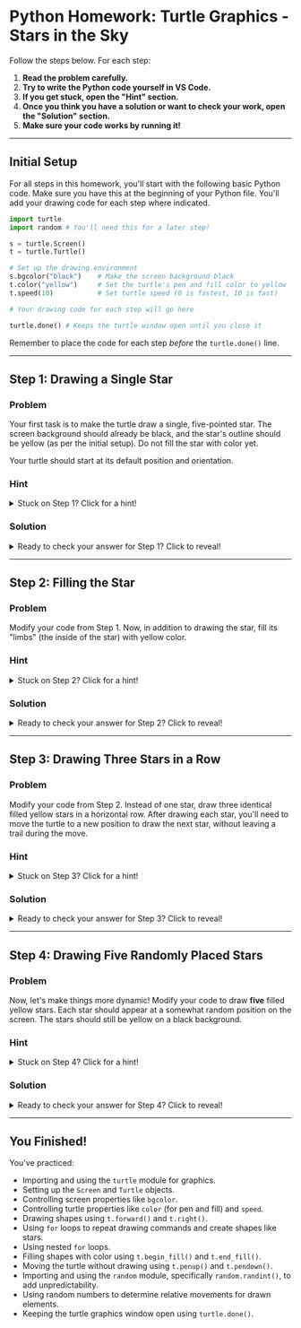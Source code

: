 # Python Homework: Turtle Graphics - Stars in the Sky

Follow the steps below. For each step:
1.  **Read the problem carefully.**
2.  **Try to write the Python code yourself in VS Code.**
3.  **If you get stuck, open the "Hint" section.**
4.  **Once you think you have a solution or want to check your work, open the "Solution" section.**
5.  **Make sure your code works by running it!**

---

## Initial Setup

For all steps in this homework, you'll start with the following basic Python code. Make sure you have this at the beginning of your Python file. You'll add your drawing code for each step where indicated.

```python
import turtle
import random # You'll need this for a later step!

s = turtle.Screen()
t = turtle.Turtle()

# Set up the drawing environment
s.bgcolor("black")    # Make the screen background black
t.color("yellow")     # Set the turtle's pen and fill color to yellow
t.speed(10)           # Set turtle speed (0 is fastest, 10 is fast)

# Your drawing code for each step will go here

turtle.done() # Keeps the turtle window open until you close it
```
Remember to place the code for each step *before* the `turtle.done()` line.

---

## Step 1: Drawing a Single Star

### Problem

Your first task is to make the turtle draw a single, five-pointed star. The screen background should already be black, and the star's outline should be yellow (as per the initial setup). Do not fill the star with color yet.

Your turtle should start at its default position and orientation.

### Hint

<details>
  <summary>Stuck on Step 1? Click for a hint!</summary>

  *   To draw a star, you'll need a `for` loop that repeats 5 times (for the 5 points of the star).
  *   Inside the loop, the turtle needs to move forward to draw a line, and then turn.
  *   The command `t.forward(amount)` will draw a side of the star. You can choose a `star_size` for this (e.g., `50`).
  *   The command `t.right(angle)` will turn the turtle. The angle for a 5-pointed star is 144 degrees.
  *   Ensure `s.bgcolor("black")` and `t.color("yellow")` are set from the initial setup.

</details>

### Solution

<details>
  <summary>Ready to check your answer for Step 1? Click to reveal!</summary>

```python
import turtle
import random

s = turtle.Screen()
t = turtle.Turtle()

s.bgcolor("black") # Matches turtle.bgcolor("black") from snippet
t.color("yellow")
t.speed(10)

star_size = 50

for i in range(5):
    t.forward(star_size)
    t.right(144)

turtle.done()
```

**Explanation:**
*   `import turtle` and `import random` load the necessary libraries.
*   `s = turtle.Screen()` and `t = turtle.Turtle()` set up our drawing window and turtle.
*   `s.bgcolor("black")` sets the background color.
*   `t.color("yellow")` sets the turtle's drawing color.
*   `t.speed(10)` sets the drawing speed.
*   `star_size = 50` defines how long each segment of the star will be.
*   The `for i in range(5):` loop runs five times.
*   `t.forward(star_size)` moves the turtle forward, drawing one of the star's lines.
*   `t.right(144)` turns the turtle 144 degrees to the right. Repeating this sequence five times creates a five-pointed star.
*   `turtle.done()` keeps the window open.

</details>

---

## Step 2: Filling the Star

### Problem

Modify your code from Step 1. Now, in addition to drawing the star, fill its "limbs" (the inside of the star) with yellow color.

### Hint

<details>
  <summary>Stuck on Step 2? Click for a hint!</summary>

  *   The `turtle` library provides commands to control filling shapes.
  *   You need to tell the turtle when to `t.begin_fill()` before you start drawing the shape you want to fill.
  *   After you have finished drawing all the lines of the star (i.e., after your loop completes), you tell the turtle to `t.end_fill()`.
  *   The `t.color("yellow")` command from the initial setup should already handle setting the fill color to yellow.

</details>

### Solution

<details>
  <summary>Ready to check your answer for Step 2? Click to reveal!</summary>

```python
import turtle
import random

s = turtle.Screen()
t = turtle.Turtle()

s.bgcolor("black")
t.color("yellow") # Sets both pen and fill color to yellow
t.speed(10)

star_size = 50

t.begin_fill() # Start filling before drawing the star
for i in range(5):
    t.forward(star_size)
    t.right(144)
t.end_fill()   # End filling after the star is drawn

turtle.done()
```

**Explanation:**
*   The code is very similar to Step 1.
*   `t.begin_fill()`: This command is placed *before* the loop that draws the star. It tells the turtle to start recording the path for a filled shape.
*   The `for` loop draws the star as before.
*   `t.end_fill()`: This command is placed *after* the loop. It tells the turtle to complete the fill operation, coloring the area enclosed by the path drawn since `t.begin_fill()`. Since `t.color("yellow")` was used, the fill color is yellow.

</details>

---

## Step 3: Drawing Three Stars in a Row

### Problem

Modify your code from Step 2. Instead of one star, draw three identical filled yellow stars in a horizontal row. After drawing each star, you'll need to move the turtle to a new position to draw the next star, without leaving a trail during the move.

### Hint

<details>
  <summary>Stuck on Step 3? Click for a hint!</summary>

  *   You'll need an outer `for` loop that runs 3 times (once for each star).
  *   Inside this outer loop, you'll include the code to draw a single filled star (the `t.begin_fill()`, the inner loop for star points, and `t.end_fill()`).
  *   To move the turtle without drawing a line, use `t.penup()`.
  *   After lifting the pen, move the turtle to the starting position for the next star (e.g., `t.forward(some_distance)`).
  *   Then, use `t.pendown()` before you start drawing the next star.
  

</details>

### Solution

<details>
  <summary>Ready to check your answer for Step 3? Click to reveal!</summary>

```python
import turtle
import random

s = turtle.Screen()
t = turtle.Turtle()

s.bgcolor("black")
t.color("yellow")
t.speed(10)

star_size = 50

# Outer loop for drawing three stars
for i in range(3):
    # Draw one filled star
    t.begin_fill()
    for j in range(5): # Inner loop for the 5 points of a star
        t.forward(star_size)
        t.right(144)
    t.end_fill()

    # Move to the next star's position
    t.penup()
    t.forward(100) # Move forward to create space
    t.pendown()

turtle.done()
```

**Explanation:**
*   We introduce an outer loop: `for i in range(3):`. This loop will execute its contents three times.
*   Inside this outer loop, the code for drawing one filled star (from Step 2) is placed.
*   `t.begin_fill()` and `t.end_fill()` are inside the outer loop, so each star is individually filled.
*   After a star is drawn and filled, `t.penup()` lifts the pen.
*   `t.forward(100)` moves the turtle to the right by `100` units.
*   `t.pendown()` puts the pen back down, ready to draw the next star. This movement occurs after every star, including the last one.

</details>

---

## Step 4: Drawing Five Randomly Placed Stars

### Problem

Now, let's make things more dynamic! Modify your code to draw **five** filled yellow stars. Each star should appear at a somewhat random position on the screen. The stars should still be yellow on a black background.

### Hint

<details>
  <summary>Stuck on Step 4? Click for a hint!</summary>

  *   You'll need the `random` module. Make sure `import random` is at the top of your script.
  *   The function `random.randint(a, b)` returns a random integer between `a` and `b` (inclusive).
  *   Your outer loop should run 5 times for five stars.
  *   After drawing each star (and using `t.end_fill()`), you need to:
      1.  Lift the pen: `t.penup()`.
      2.  Generate random `dx` (change in x) and `dy` (change in y) values (e.g., `random.randint(-100, 100)`).
      3.  Move the turtle using these relative changes: `t.forward(dx)`, `t.left(90)`, `t.forward(dy)`, and then `t.right(90)` to restore the turtle's orientation for drawing the next star.
      4.  Put the pen down: `t.pendown()`.

</details>

### Solution

<details>
  <summary>Ready to check your answer for Step 4? Click to reveal!</summary>

```python
import turtle
import random

s = turtle.Screen()
t = turtle.Turtle()

s.bgcolor("black")
t.color("yellow")
t.speed(10)

# Initial positioning, as in the snippet
t.penup()
t.backward(200)
t.pendown()

star_size = 50

# Loop to draw five stars (as per problem description)
for i in range(5):
    # Draw one filled star
    t.begin_fill()
    for j in range(5): # Inner loop for the 5 points of a star
        t.forward(star_size)
        t.right(144)
    t.end_fill()

    # Prepare to move to a new random position for the next star
    t.penup()

    # Generate random changes in x and y direction
    dx = random.randint(-100, 100)
    dy = random.randint(-100, 100)

    # Move turtle by dx, then dy (relative to current position and orientation)
    # This sequence aims to move randomly while keeping star orientation consistent
    t.forward(dx)
    t.left(90)
    t.forward(dy)
    t.right(90) # Restores original orientation

    t.pendown() # Pen down ready for the next star

turtle.done()
```

**Explanation:**
*   The outer loop `for i in range(5):` runs five times to draw five stars, as requested by the problem.
*   The `t.penup(); t.backward(200); t.pendown();` lines before the loop provide an initial positioning.
*   Inside the loop, after a star is drawn and filled:
    *   `t.penup()` lifts the pen.
    *   `dx = random.randint(-100, 100)` and `dy = random.randint(-100, 100)` generate random values for movement.
    *   The sequence `t.forward(dx)`, `t.left(90)`, `t.forward(dy)`, `t.right(90)` moves the turtle relatively. The `t.right(90)` is important to reset the turtle's orientation so the next star is drawn upright.
    *   `t.pendown()` puts the pen down, ready for the next star.

</details>

---

## You Finished!

You've practiced:
*   Importing and using the `turtle` module for graphics.
*   Setting up the `Screen` and `Turtle` objects.
*   Controlling screen properties like `bgcolor`.
*   Controlling turtle properties like `color` (for pen and fill) and `speed`.
*   Drawing shapes using `t.forward()` and `t.right()`.
*   Using `for` loops to repeat drawing commands and create shapes like stars.
*   Using nested `for` loops.
*   Filling shapes with color using `t.begin_fill()` and `t.end_fill()`.
*   Moving the turtle without drawing using `t.penup()` and `t.pendown()`.
*   Importing and using the `random` module, specifically `random.randint()`, to add unpredictability.
*   Using random numbers to determine relative movements for drawn elements.
*   Keeping the turtle graphics window open using `turtle.done()`.
